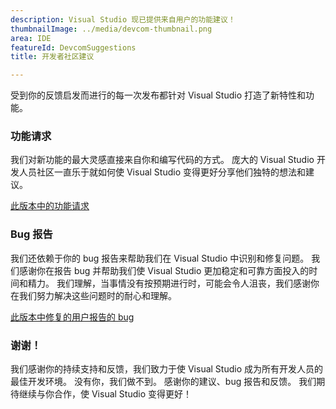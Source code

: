 ```yaml
---
description: Visual Studio 现已提供来自用户的功能建议！
thumbnailImage: ../media/devcom-thumbnail.png
area: IDE
featureId: DevcomSuggestions
title: 开发者社区建议

---
```



受到你的反馈启发而进行的每一次发布都针对 Visual Studio 打造了新特性和功能。

### 功能请求
我们对新功能的最大灵感直接来自你和编写代码的方式。 庞大的 Visual Studio 开发人员社区一直乐于就如何使 Visual Studio 变得更好分享他们独特的想法和建议。

[此版本中的功能请求](https://developercommunity.visualstudio.com/VisualStudio?q=%5BFixed+in%3A+Visual+Studio+2022+version+17.14%5D&ftype=idea&fTime=allTime)

### Bug 报告
我们还依赖于你的 bug 报告来帮助我们在 Visual Studio 中识别和修复问题。 我们感谢你在报告 bug 并帮助我们使 Visual Studio 更加稳定和可靠方面投入的时间和精力。 我们理解，当事情没有按预期进行时，可能会令人沮丧，我们感谢你在我们努力解决这些问题时的耐心和理解。

[此版本中修复的用户报告的 bug](https://developercommunity.visualstudio.com/VisualStudio?q=%5BFixed+in%3A+Visual+Studio+2022+version+17.14%5D&ftype=problem&fTime=allTime)

### 谢谢！
我们感谢你的持续支持和反馈，我们致力于使 Visual Studio 成为所有开发人员的最佳开发环境。 没有你，我们做不到。 感谢你的建议、bug 报告和反馈。 我们期待继续与你合作，使 Visual Studio 变得更好！
